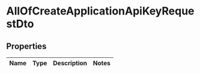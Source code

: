 # AllOfCreateApplicationApiKeyRequestDto

## Properties
Name | Type | Description | Notes
------------ | ------------- | ------------- | -------------
